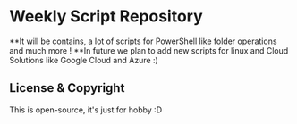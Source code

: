 Weekly Script Repository
=====================================

**It will be contains, a lot of scripts for PowerShell like folder operations and much more !
**In future we plan to add new scripts for linux and Cloud Solutions like Google Cloud and Azure :)

License & Copyright
-----------------------
This is open-source, it's just for hobby :D
